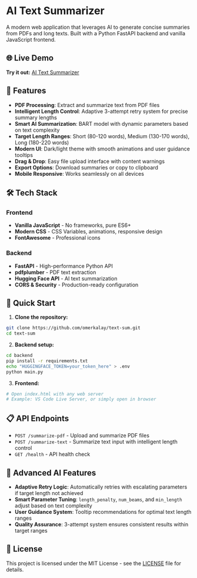 # AI Text Summarizer 

A modern web application that leverages AI to generate concise summaries from PDFs and long texts. Built with a Python FastAPI backend and vanilla JavaScript frontend.

## 🌐 Live Demo

**Try it out:** [AI Text Summarizer](https://omerkalay.github.io/text-sum)

## 🚀 Features

- **PDF Processing**: Extract and summarize text from PDF files
- **Intelligent Length Control**: Adaptive 3-attempt retry system for precise summary lengths
- **Smart AI Summarization**: BART model with dynamic parameters based on text complexity
- **Target Length Ranges**: Short (80-120 words), Medium (130-170 words), Long (180-220 words)
- **Modern UI**: Dark/light theme with smooth animations and user guidance tooltips
- **Drag & Drop**: Easy file upload interface with content warnings
- **Export Options**: Download summaries or copy to clipboard
- **Mobile Responsive**: Works seamlessly on all devices

## 🛠️ Tech Stack

### Frontend
- **Vanilla JavaScript** - No frameworks, pure ES6+
- **Modern CSS** - CSS Variables, animations, responsive design
- **FontAwesome** - Professional icons

### Backend
- **FastAPI** - High-performance Python API
- **pdfplumber** - PDF text extraction
- **Hugging Face API** - AI text summarization
- **CORS & Security** - Production-ready configuration

## 🔧 Quick Start

1. **Clone the repository:**
```bash
git clone https://github.com/omerkalay/text-sum.git
cd text-sum
```

2. **Backend setup:**
```bash
cd backend
pip install -r requirements.txt
echo "HUGGINGFACE_TOKEN=your_token_here" > .env
python main.py
```

3. **Frontend:**
```bash
# Open index.html with any web server
# Example: VS Code Live Server, or simply open in browser
```

## 📋 API Endpoints

- `POST /summarize-pdf` - Upload and summarize PDF files
- `POST /summarize-text` - Summarize text input with intelligent length control
- `GET /health` - API health check

## 🧠 Advanced AI Features

- **Adaptive Retry Logic**: Automatically retries with escalating parameters if target length not achieved
- **Smart Parameter Tuning**: `length_penalty`, `num_beams`, and `min_length` adjust based on text complexity
- **User Guidance System**: Tooltip recommendations for optimal text length ranges
- **Quality Assurance**: 3-attempt system ensures consistent results within target ranges

## 📄 License

This project is licensed under the MIT License - see the [LICENSE](LICENSE) file for details.